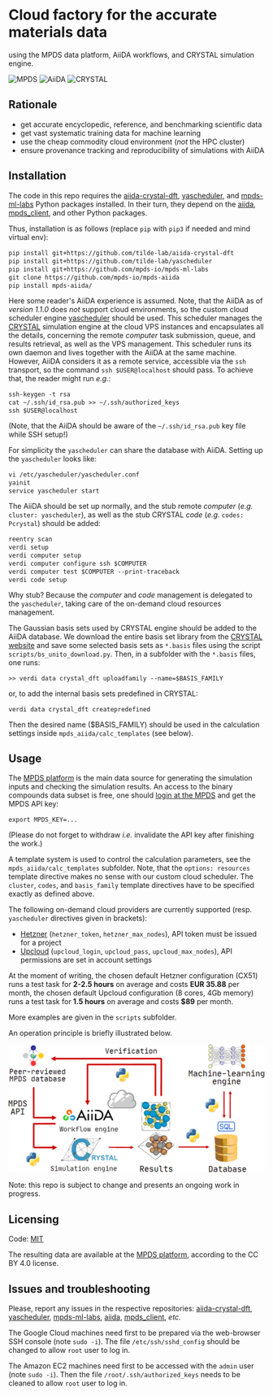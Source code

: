 Cloud factory for the accurate materials data
==========

using the MPDS data platform, AiiDA workflows, and CRYSTAL simulation engine.

![MPDS](https://raw.githubusercontent.com/mpds-io/mpds-aiida/master/mpds.png "MPDS + AiiDA + CRYSTAL") ![AiiDA](https://raw.githubusercontent.com/mpds-io/mpds-aiida/master/aiida.png "AiiDA + MPDS + CRYSTAL") ![CRYSTAL](https://raw.githubusercontent.com/mpds-io/mpds-aiida/master/crystal.jpg "CRYSTAL + MPDS + AiiDA")


## Rationale

- get accurate encyclopedic, reference, and benchmarking scientific data
- get vast systematic training data for machine learning
- use the cheap commodity cloud environment (_not_ the HPC cluster)
- ensure provenance tracking and reproducibility of simulations with AiiDA


## Installation

The code in this repo requires the [aiida-crystal-dft](https://github.com/tilde-lab/aiida-crystal-dft), [yascheduler](https://github.com/tilde-lab/yascheduler), and [mpds-ml-labs](https://github.com/mpds-io/mpds-ml-labs) Python packages installed. In their turn, they depend on the [aiida](https://github.com/aiidateam/aiida-core), [mpds_client](https://github.com/mpds-io/mpds_client), and other Python packages.

Thus, installation is as follows (replace `pip` with `pip3` if needed and mind virtual env):

```shell
pip install git+https://github.com/tilde-lab/aiida-crystal-dft
pip install git+https://github.com/tilde-lab/yascheduler
pip install git+https://github.com/mpds-io/mpds-ml-labs
git clone https://github.com/mpds-io/mpds-aiida
pip install mpds-aiida/
```

Here some reader's AiiDA experience is assumed. Note, that the AiiDA as of *version 1.1.0* does _not_ support cloud environments, so the custom cloud scheduler engine [yascheduler](https://github.com/tilde-lab/yascheduler) should be used. This scheduler manages the [CRYSTAL](http://www.crystal.unito.it) simulation engine at the cloud VPS instances and encapsulates all the details, concerning the remote *computer* task submission, queue, and results retrieval, as well as the VPS management. This scheduler runs its own daemon and lives together with the AiiDA at the same machine. However, AiiDA considers it as a remote service, accessible via the `ssh` transport, so the command `ssh $USER@localhost` should pass. To achieve that, the reader might run _e.g._:

```shell
ssh-keygen -t rsa
cat ~/.ssh/id_rsa.pub >> ~/.ssh/authorized_keys
ssh $USER@localhost
```
(Note, that the AiiDA should be aware of the `~/.ssh/id_rsa.pub` key file while SSH setup!)

For simplicity the `yascheduler` can share the database with AiiDA. Setting up the `yascheduler` looks like:

```shell
vi /etc/yascheduler/yascheduler.conf
yainit
service yascheduler start
```

The AiiDA should be set up normally, and the stub remote *computer* (_e.g._ `cluster: yascheduler`), as well as the stub CRYSTAL *code* (_e.g._ `codes: Pcrystal`) should be added:

```shell
reentry scan
verdi setup
verdi computer setup
verdi computer configure ssh $COMPUTER
verdi computer test $COMPUTER --print-traceback
verdi code setup
```

Why stub? Because the *computer* and *code* management is delegated to the `yascheduler`, taking care of the on-demand cloud resources management.

The Gaussian basis sets used by CRYSTAL engine should be added to the AiiDA database. We download the entire basis set library from the [CRYSTAL website](http://www.crystal.unito.it/basis-sets.php) and save some selected basis sets as `*.basis` files using the script `scripts/bs_unito_download.py`. Then, in a subfolder with the `*.basis` files, one runs:

```shell
>> verdi data crystal_dft uploadfamily --name=$BASIS_FAMILY
```

or, to add the internal basis sets predefined in CRYSTAL:

```shell
verdi data crystal_dft createpredefined
```

Then the desired name ($BASIS_FAMILY) should be used in the calculation settings inside `mpds_aiida/calc_templates` (see below).


## Usage

The [MPDS platform](https://mpds.io) is the main data source for generating the simulation inputs and checking the simulation results. An access to the binary compounds data subset is free, one should [login at the MPDS](https://mpds.io/#modal/login) and get the MPDS API key:

```shell
export MPDS_KEY=...
```
(Please do not forget to withdraw _i.e._ invalidate the API key after finishing the work.)

A template system is used to control the calculation parameters, see the `mpds_aiida/calc_templates` subfolder. Note, that the `options: resources` template directive makes no sense with our custom cloud scheduler. The `cluster`, `codes`, and `basis_family` template directives have to be specified exactly as defined above.

The following on-demand cloud providers are currently supported (resp. `yascheduler` directives given in brackets):

- [Hetzner](https://www.hetzner.com/cloud) (`hetzner_token`, `hetzner_max_nodes`), API token must be issued for a project
- [Upcloud](https://upcloud.com) (`upcloud_login`, `upcloud_pass`, `upcloud_max_nodes`), API permissions are set in account settings

At the moment of writing, the chosen default Hetzner configuration (CX51) runs a test task for **2-2.5 hours** on average and costs **EUR 35.88** per month, the chosen default Upcloud configuration (8 cores, 4Gb memory) runs a test task for **1.5 hours** on average and costs **$89** per month.

More examples are given in the `scripts` subfolder.

An operation principle is briefly illustrated below.

![General workflow](https://raw.githubusercontent.com/mpds-io/mpds-aiida/master/workflow.png "General workflow")

Note: this repo is subject to change and presents an ongoing work in progress.


## Licensing

Code: [MIT](https://en.wikipedia.org/wiki/MIT_License)

The resulting data are available at the [MPDS platform](https://mpds.io/search/ab%20initio%20calculations), according to the CC BY 4.0 license.


## Issues and troubleshooting

Please, report any issues in the respective repositories: [aiida-crystal-dft](https://github.com/tilde-lab/aiida-crystal-dft), [yascheduler](https://github.com/tilde-lab/yascheduler), [mpds-ml-labs](https://github.com/mpds-io/mpds-ml-labs), [aiida](https://github.com/aiidateam/aiida-core), [mpds_client](https://github.com/mpds-io/mpds_client), _etc._

The Google Cloud machines need first to be prepared via the web-browser SSH console (note `sudo -i`). The file `/etc/ssh/sshd_config` should be changed to allow `root` user to log in.

The Amazon EC2 machines need first to be accessed with the `admin` user (note `sudo -i`). Then the file `/root/.ssh/authorized_keys` needs to be cleaned to allow `root` user to log in.
